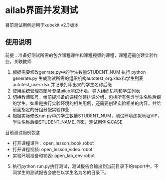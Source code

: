 # ailab界面并发测试
目前测试用例适用于kubekit v2.3版本

## 使用说明
前提：准备好测试所需的包含课程课件和课程视频的课程，课程还需创建实验作业，关联教师
1. 根据需要修改genrate.py中的学生数量STUDENT_NUM
执行
python generate.py 生成测试所需的组织机构autotest_org.xlsx和学生列表autotest_user.xlsx,并记录打印出来的学生名称后缀
2. 使用系统管理员账号登录ailab测试环境，导入组织机构和学生列表 
3. 切换教师账号，给前提准备的课程创建排课分组，包括所有包含学生名称后缀的学生。如果是执行实验环境的相关用例，还需要创建实验相关的内容，并给前面指定的分组分配实验作业
4. 根据实际修改run.py中的学生数量STUDENT_NUM，测试环境虚拟地址VIP，学生名称后缀STUDENT_NAME_PRE，测试用例名CASE

目前测试用例包含
* 打开课程课件：open_lesson_book.robot
* 打开课程视频: open_lesson_video.robot
* 实验环境准备和销毁: open_lab_env.robot

5. 执行python run.py执行测试，测试报告会输出到当前目录下的report中，不同学生的测试报告会放在以学生名为名的目录下。
